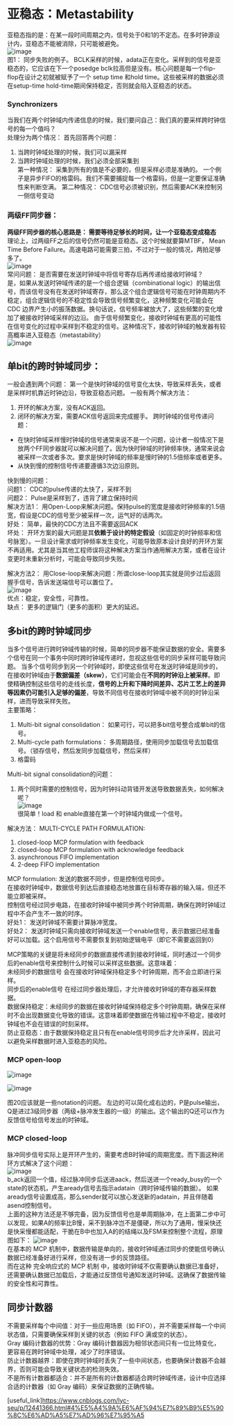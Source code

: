 # 亚稳态：Metastability
亚稳态指的是：在某一段时间周期之内，信号处于0和1的不定态。在多时钟源设计内，亚稳态不能被消除，只可能被避免。   
![image](https://github.com/user-attachments/assets/d16814e9-884d-435f-bf01-5a50a7d3ee7b)   
图1： 同步失败的例子。  BCLK采样的时候，adata正在变化。采样到的信号是亚稳态的，它应该在下一个posedge bclk拉高但是没有。核心问题是每一个flip-flop在设计之初就被赋予了一个
setup time 和hold time。这些被采样的数据必须在setup-time hold-time期间保持稳定，否则就会陷入亚稳态的状态。   

### Synchronizers
当我们在两个时钟域内传递信息的时候，我们要问自己：我们真的要采样跨时钟信号的每一个值吗？  
处理分为两个情况： 首先回答两个问题：   
1. 当跨时钟域处理的时候，我们可以漏采样   
2. 当跨时钟域处理的时候，我们必须全部采集到     
第一种情况： 采集到所有的值是不必要的，但是采样必须是准确的。 一个例子是异步FIFO的格雷码。我们不需要捕捉每一个格雷码，但是一定要保证准确性来判断空满。
第二种情况： CDC信号必须被识别，然后需要ACK来控制另一侧信号变动

### 两级FF同步器：  
**两级FF同步器的核心思路是： 需要等待足够长的时间，让一个亚稳态变成稳态**  
理论上，过两级FF之后的信号仍然可能是亚稳态。这个时候就要算MTBF， Mean Time Before Failure。高速电路可能需要三拍，不过对于一般的情况，两拍足够多了。   
![image](https://github.com/user-attachments/assets/1d6c58f5-5d42-4c49-879f-ff248aeae882)   
常问问题： 是否需要在发送时钟域中将信号寄存后再传递给接收时钟域？  
是，如果从发送时钟域传递的是一个组合逻辑（combinational logic）的输出信号，而该信号没有在发送时钟域寄存，那么这个组合逻辑信号可能在时钟周期内不稳定，组合逻辑信号的不稳定性会导致信号频繁变化，这种频繁变化可能会在 CDC 边界产生小的振荡数据。换句话说，信号频率被放大了，这些频繁的变化增加了被接收时钟域采样的边沿。 由于信号频繁变化，接收时钟域有更高的可能性在信号变化的过程中采样到不稳定的信号。这种情况下，接收时钟域的触发器有较高概率进入亚稳态（metastability）  
![image](https://github.com/user-attachments/assets/3c9a278f-429e-4986-96d2-6056db38d25f)   

## 单bit的跨时钟域同步：   
一般会遇到两个问题： 第一个是快时钟域的信号变化太快，导致采样丢失，或者是采样时机靠近时钟边沿，导致亚稳态问题。 一般有两个解决方法：  
1. 开环的解决方案，没有ACK返回。    
2. 闭环的解决方案，需要ACK信号返回来完成握手。
跨时钟域的信号传递问题：  
- 在快时钟域采样慢时钟域的信号通常来说不是一个问题，设计者一般情况下是放两个FF同步器就可以解决问题了。因为快时钟域的时钟频率快，通常来说会被采样一次或者多次。要求是快时钟域的频率是慢时钟的1.5倍频率或者更多。  
- 从快到慢的控制信号传递要遵循3次边沿原则。  

快到慢的问题：  
问题1：  CDC的pulse传递的太快了，采样不到  
问题2：  Pulse是采样到了，违背了建立保持时间   
解决方法1： 用Open-Loop来解决问题。保持pulse的宽度是接收时钟频率的1.5倍宽，假设是CDC的信号至少被采样一次，运气好的话两次。  
好处： 简单，最快的CDC方法且不需要返回ACK  
坏处：  开环方案的最大问题是其**依赖于设计的特定假设**（如固定的时钟频率和信号脉宽）。一旦设计需求或时钟频率发生变化，可能导致原本设计良好的开环方案不再适用。尤其是当其他工程师误将这种解决方案当作通用解决方案，或者在设计变更时未重新分析时，可能会导致同步失败。      

解决方法2： 用Close-loop来解决问题：所谓close-loop其实就是同步过后返回握手信号，告诉发送端信号可以置位了。   
![image](https://github.com/user-attachments/assets/da2a5416-4b0f-48fa-869a-9ad1b3f6090a)   
优点：稳定，安全性，可靠性。  
缺点： 更多的逻辑门（更多的面积）更大的延迟。  

## 多bit的跨时钟域同步
当多个信号进行跨时钟域传输的时候，简单的同步器不能保证数据的安全。需要多个信号在同一个事务中同时跨时钟域传递时，忽视这些信号的同步采样可能导致问题。 当多个信号同步到另一个时钟域时，即使这些信号在发送时钟域是同步的，在接收时钟域由于**数据偏差（skew）**，它们可能会在**不同的时钟沿上被采样**。即使精确控制这些信号的走线长度，**信号的上升和下降时间差异、芯片工艺上的差异等因素仍可能引入足够的偏差**，导致不同信号在接收时钟域中被不同的时钟沿采样，进而导致采样失败。  
主要策略：  
1. Multi-bit signal consolidation： 如果可行，可以把多bit信号整合成单bit的信号。  
2. Multi-cycle path formulations： 多周期路径，使用同步加载信号去加载信号。（锁存信号，然后发同步加载信号，然后采样）  
3. 格雷码  

Multi-bit signal consolidation的问题： 
1. 两个同时需要的控制信号，因为时钟抖动背错开发送导致数据丢失，如何解决呢？    
![image](https://github.com/user-attachments/assets/f091baa2-0824-4e89-9f11-1598ed9babcb)    
很简单！load 和 enable直接在第一个时钟域内做成一个信号。      


解决方法： MULTI-CYCLE PATH FORMULATION:    
1. closed-loop MCP formulation with feedback  
2. closed-loop MCP formulation with acknowledge feedback  
3. asynchronous FIFO implementation  
4. 2-deep FIFO implementation


MCP formulation: 发送的数据不同步，但是控制信号同步。   
在接收时钟域中，数据信号到达后直接稳态地放置在目标寄存器的输入端，但还不能立即被采样。    
控制信号经过同步电路，在接收时钟域中被同步两个时钟周期，确保在跨时钟域过程中不会产生不一致的时序。   
好处1： 发送时钟域不需要计算脉冲宽度。   
好处2： 发送时钟域只需向接收时钟域发送一个enable信号，表示数据已经准备好可以加载。这个启用信号不需要恢复到初始逻辑电平（即它不需要返回到0）   

MCP策略的关键是将未经同步的数据直接传递到接收时钟域，同时通过一个同步后的enable信号来控制什么时候可以采样这些数据。这意味着：     
未经同步的数据信号 会在接收时钟域保持稳定多个时钟周期，而不会立即进行采样。    
同步后的enable信号 在经过同步器处理后，才允许接收时钟域的寄存器采样数据。    
数据保持稳定：未经同步的数据在接收时钟域保持稳定多个时钟周期，确保在采样时不会出现数据变化导致的错误。这意味着即使数据在传输过程中不稳定，接收时钟域也不会在错误的时刻采样。     
防止亚稳态：由于数据保持稳定且只有在enable信号同步后才允许采样，因此可以避免采样数据时进入亚稳态的风险。   
### MCP open-loop
![image](https://github.com/user-attachments/assets/92d6720f-4d85-4f61-840e-92baff83ec53)   

![image](https://github.com/user-attachments/assets/2e9b836f-daed-4dfa-ad1a-c8baff6f19c7)    

图20应该就是一些notation的问题。 左边的可以简化成右边的，P是pulse输出，Q是进过3级同步器（两级+脉冲发生器的一级）的输出。这个输出的Q还可以作为反馈信号给信号发出的时钟域。    

### MCP closed-loop
脉冲同步信号实际上是开环产生的，需要考虑B时钟域的周期宽度。而下面这种闭环方式解决了这个问题：  
![image](https://github.com/user-attachments/assets/d120cfb6-e186-4fd9-adad-ee7bc3640091)   
b_ack返回一个值，经过脉冲同步后送进aack，然后送进一个ready_busy的一个state的状态机，产生aready信号去指示adatain（跨时钟域传输的数据）。 如果aready信号设置成高，那么sender就可以放心发送新的adatain，并且伴随着asend控制信号。    
上面的这种方法还是不够完备，因为反馈信号也是单周期脉冲，在上面第二步中可以发现，如果A的频率比B慢，采不到脉冲岂不是僵硬，所以为了通用，慢采快还是快采慢都能适配，干脆在B中也加入A的的结绳以及FSM来控制整个流程，原理图如下：
![image](https://github.com/user-attachments/assets/0856193b-defe-40a1-b3c6-9fe73aaecaea)   
在基本的 MCP 机制中，数据传输是单向的，接收时钟域通过同步的使能信号确认数据已经准备好进行采样，但没有进一步的反馈路径。  
而在这种 完全响应式的 MCP 机制 中，接收时钟域不仅需要确认数据已准备好，还需要确认数据已加载后，才能通过反馈信号通知发送时钟域。这确保了数据传输的安全性和可靠性。    

## 同步计数器
不需要采样每个中间值：对于一些应用场景（如 FIFO），并不需要采样每一个中间状态值，只需要确保采样到关键的状态（例如 FIFO 满或空的状态）。   
Gray 编码计数器的优势：Gray 编码计数器因为相邻状态间只有一位比特变化，更容易在跨时钟域中处理，减少了时序错误。   
防止计数器越界：即使在跨时钟域时丢失了一些中间状态，也要确保计数器不会越界，否则可能会导致关键状态的检测失效。   
不是所有计数器都适合：并不是所有的计数器都适合跨时钟域传递，设计中应选择合适的计数器（如 Gray 编码）来保证数据的正确传输。   


[useful_link]https://www.cnblogs.com/lyc-seu/p/12441366.html#4%E5%A4%9A%E6%AF%94%E7%89%B9%E5%90%8C%E6%AD%A5%E7%AD%96%E7%95%A5

